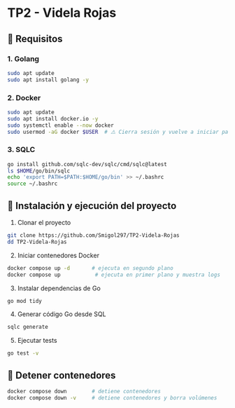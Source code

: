 # TP2 - Videla Rojas

## 📌 Requisitos

### 1. Golang

```bash
sudo apt update
sudo apt install golang -y
```

### 2. Docker

```bash
sudo apt update
sudo apt install docker.io -y
sudo systemctl enable --now docker
sudo usermod -aG docker $USER  # ⚠️ Cierra sesión y vuelve a iniciar para aplicar los cambios de grupo.
```

### 3. SQLC

```bash
go install github.com/sqlc-dev/sqlc/cmd/sqlc@latest
ls $HOME/go/bin/sqlc
echo 'export PATH=$PATH:$HOME/go/bin' >> ~/.bashrc
source ~/.bashrc
```

## 🚀 Instalación y ejecución del proyecto

1. Clonar el proyecto

```bash
git clone https://github.com/Smigol297/TP2-Videla-Rojas
dd TP2-Videla-Rojas
```

2. Iniciar contenedores Docker

```bash
docker compose up -d       # ejecuta en segundo plano
docker compose up           # ejecuta en primer plano y muestra logs
```

3. Instalar dependencias de Go

```bash
go mod tidy
```

4. Generar código Go desde SQL

```bash
sqlc generate
```

5. Ejecutar tests

```bash
go test -v
```

## 🛑 Detener contenedores

```bash
docker compose down        # detiene contenedores
docker compose down -v     # detiene contenedores y borra volúmenes
```
